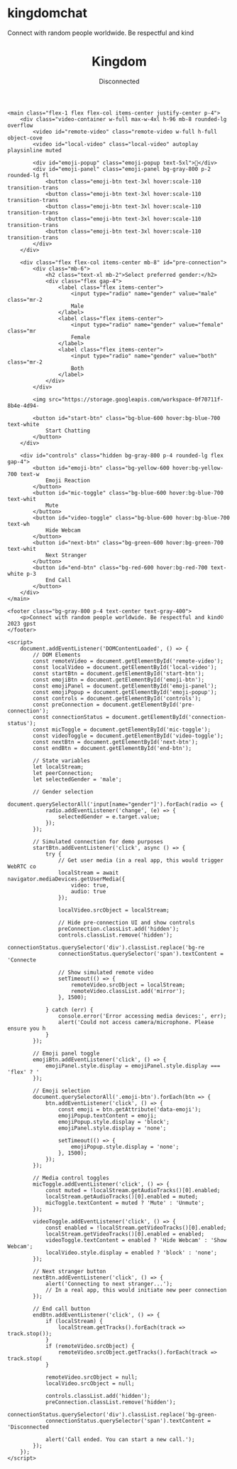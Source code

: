 # kingdomchat
Connect with random people worldwide. Be respectful and kind
<!DOCTYPE html>
<html lang="en">
<head>
    <meta charset="UTF-8">
    <meta name="viewport" content="width=device-width, initial-scale=1.0">
    <title>Kingdom</title>
    <script src="https://cdn.tailwindcss.com"></script>
    <style>
        .video-container {
            position: relative;
        }
        .remote-video {
            background-color: #000;
        }
        .local-video {
            position: absolute;
            bottom: 20px;
            right: 20px;
            width: 25%;
            max-width: 200px;
            background-color: #000;
            border-radius: 8px;
            box-shadow: 0 4px 6px rgba(0, 0, 0, 0.1);
        }
        .emoji-panel {
            position: absolute;
            bottom: 100px;
            left: 50%;
            transform: translateX(-50%);
            display: none;
        }
        .emoji-popup {
            position: absolute;
            bottom: 150px;
            left: 50%;
            transform: translateX(-50%);
            display: none;
            animation: popup 1.5s;
        }
        @keyframes popup {
            0% { transform: translate(-50%, 0); opacity: 0; }
            20% { transform: translate(-50%, -30px); opacity: 1; }
            80% { transform: translate(-50%, -30px); opacity: 1; }
            100% { transform: translate(-50%, -60px); opacity: 0; }
        }
    </style>
</head>
<body class="bg-gray-900 text-white h-screen flex flex-col">
    <header class="bg-gray-800 p-4 shadow-md">
        <div class="container mx-auto flex justify-between items-center">
            <h1 class="text-2xl font-bold">Kingdom</h1>
            <div id="connection-status" class="flex items-center">
                <div class="w-3 h-3 rounded-full bg-red-500 mr-2"></div>
                <span>Disconnected</span>
            </div>
        </div>
    </header>

    <main class="flex-1 flex flex-col items-center justify-center p-4">
        <div class="video-container w-full max-w-4xl h-96 mb-8 rounded-lg overflow
            <video id="remote-video" class="remote-video w-full h-full object-cove
            <video id="local-video" class="local-video" autoplay playsinline muted
            
            <div id="emoji-popup" class="emoji-popup text-5xl">👋</div>
            <div id="emoji-panel" class="emoji-panel bg-gray-800 p-2 rounded-lg fl
                <button class="emoji-btn text-3xl hover:scale-110 transition-trans
                <button class="emoji-btn text-3xl hover:scale-110 transition-trans
                <button class="emoji-btn text-3xl hover:scale-110 transition-trans
                <button class="emoji-btn text-3xl hover:scale-110 transition-trans
                <button class="emoji-btn text-3xl hover:scale-110 transition-trans
            </div>
        </div>

        <div class="flex flex-col items-center mb-8" id="pre-connection">
            <div class="mb-6">
                <h2 class="text-xl mb-2">Select preferred gender:</h2>
                <div class="flex gap-4">
                    <label class="flex items-center">
                        <input type="radio" name="gender" value="male" class="mr-2
                        Male
                    </label>
                    <label class="flex items-center">
                        <input type="radio" name="gender" value="female" class="mr
                        Female
                    </label>
                    <label class="flex items-center">
                        <input type="radio" name="gender" value="both" class="mr-2
                        Both
                    </label>
                </div>
            </div>

            <img src="https://storage.googleapis.com/workspace-0f70711f-8b4e-4d94-

            <button id="start-btn" class="bg-blue-600 hover:bg-blue-700 text-white
                Start Chatting
            </button>
        </div>

        <div id="controls" class="hidden bg-gray-800 p-4 rounded-lg flex gap-4">
            <button id="emoji-btn" class="bg-yellow-600 hover:bg-yellow-700 text-w
                Emoji Reaction
            </button>
            <button id="mic-toggle" class="bg-blue-600 hover:bg-blue-700 text-whit
                Mute
            </button>
            <button id="video-toggle" class="bg-blue-600 hover:bg-blue-700 text-wh
                Hide Webcam
            </button>
            <button id="next-btn" class="bg-green-600 hover:bg-green-700 text-whit
                Next Stranger
            </button>
            <button id="end-btn" class="bg-red-600 hover:bg-red-700 text-white p-3
                End Call
            </button>
        </div>
    </main>

    <footer class="bg-gray-800 p-4 text-center text-gray-400">
        <p>Connect with random people worldwide. Be respectful and kind© 2023 gpst
    </footer>

    <script>
        document.addEventListener('DOMContentLoaded', () => {
            // DOM Elements
            const remoteVideo = document.getElementById('remote-video');
            const localVideo = document.getElementById('local-video');
            const startBtn = document.getElementById('start-btn');
            const emojiBtn = document.getElementById('emoji-btn');
            const emojiPanel = document.getElementById('emoji-panel');
            const emojiPopup = document.getElementById('emoji-popup');
            const controls = document.getElementById('controls');
            const preConnection = document.getElementById('pre-connection');
            const connectionStatus = document.getElementById('connection-status');
            const micToggle = document.getElementById('mic-toggle');
            const videoToggle = document.getElementById('video-toggle');
            const nextBtn = document.getElementById('next-btn');
            const endBtn = document.getElementById('end-btn');
            
            // State variables
            let localStream;
            let peerConnection;
            let selectedGender = 'male';
            
            // Gender selection
            document.querySelectorAll('input[name="gender"]').forEach(radio => {
                radio.addEventListener('change', (e) => {
                    selectedGender = e.target.value;
                });
            });
            
            // Simulated connection for demo purposes
            startBtn.addEventListener('click', async () => {
                try {
                    // Get user media (in a real app, this would trigger WebRTC co
                    localStream = await navigator.mediaDevices.getUserMedia({
                        video: true,
                        audio: true
                    });
                    
                    localVideo.srcObject = localStream;
                    
                    // Hide pre-connection UI and show controls
                    preConnection.classList.add('hidden');
                    controls.classList.remove('hidden');
                    connectionStatus.querySelector('div').classList.replace('bg-re
                    connectionStatus.querySelector('span').textContent = 'Connecte
                    
                    // Show simulated remote video
                    setTimeout(() => {
                        remoteVideo.srcObject = localStream;
                        remoteVideo.classList.add('mirror');
                    }, 1500);
                    
                } catch (err) {
                    console.error('Error accessing media devices:', err);
                    alert('Could not access camera/microphone. Please ensure you h
                }
            });
            
            // Emoji panel toggle
            emojiBtn.addEventListener('click', () => {
                emojiPanel.style.display = emojiPanel.style.display === 'flex' ? '
            });
            
            // Emoji selection
            document.querySelectorAll('.emoji-btn').forEach(btn => {
                btn.addEventListener('click', () => {
                    const emoji = btn.getAttribute('data-emoji');
                    emojiPopup.textContent = emoji;
                    emojiPopup.style.display = 'block';
                    emojiPanel.style.display = 'none';
                    
                    setTimeout(() => {
                        emojiPopup.style.display = 'none';
                    }, 1500);
                });
            });
            
            // Media control toggles
            micToggle.addEventListener('click', () => {
                const muted = !localStream.getAudioTracks()[0].enabled;
                localStream.getAudioTracks()[0].enabled = muted;
                micToggle.textContent = muted ? 'Mute' : 'Unmute';
            });
            
            videoToggle.addEventListener('click', () => {
                const enabled = !localStream.getVideoTracks()[0].enabled;
                localStream.getVideoTracks()[0].enabled = enabled;
                videoToggle.textContent = enabled ? 'Hide Webcam' : 'Show Webcam';
                localVideo.style.display = enabled ? 'block' : 'none';
            });
            
            // Next stranger button
            nextBtn.addEventListener('click', () => {
                alert('Connecting to next stranger...');
                // In a real app, this would initiate new peer connection
            });
            
            // End call button
            endBtn.addEventListener('click', () => {
                if (localStream) {
                    localStream.getTracks().forEach(track => track.stop());
                }
                if (remoteVideo.srcObject) {
                    remoteVideo.srcObject.getTracks().forEach(track => track.stop(
                }
                
                remoteVideo.srcObject = null;
                localVideo.srcObject = null;
                
                controls.classList.add('hidden');
                preConnection.classList.remove('hidden');
                connectionStatus.querySelector('div').classList.replace('bg-green-
                connectionStatus.querySelector('span').textContent = 'Disconnected
                
                alert('Call ended. You can start a new call.');
            });
        });
    </script>
</body>
</html>


